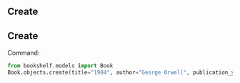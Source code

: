 ## Create
## Create

Command:
```python
from bookshelf.models import Book
Book.objects.create(title="1984", author="George Orwell", publication_year=1949)







